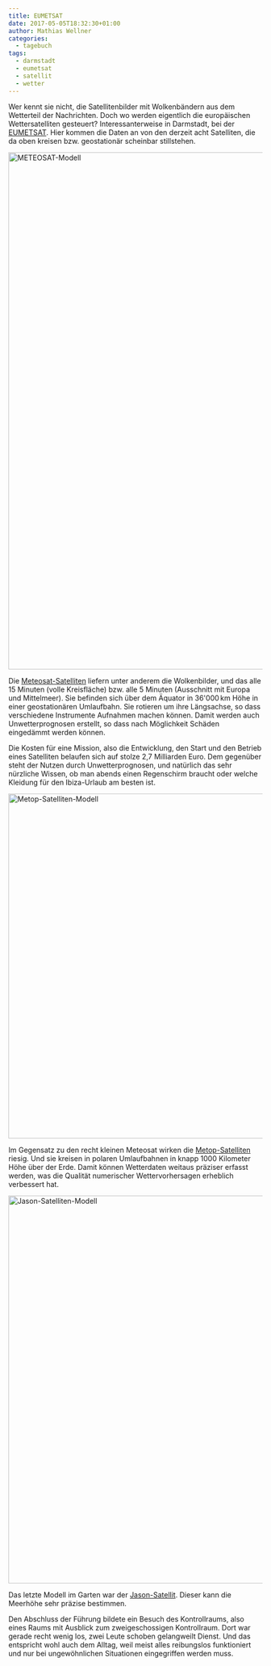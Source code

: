 ```yaml
---
title: EUMETSAT
date: 2017-05-05T18:32:30+01:00
author: Mathias Wellner
categories:
  - tagebuch
tags: 
  - darmstadt
  - eumetsat
  - satellit
  - wetter  
---
```

Wer kennt sie nicht, die Satellitenbilder mit Wolkenbändern aus dem Wetterteil der Nachrichten. Doch wo werden eigentlich die europäischen Wettersatelliten gesteuert? Interessanterweise in Darmstadt, bei der [EUMETSAT](http://www.eumetsat.int/website/home/index.html). Hier kommen die Daten an von den derzeit acht Satelliten, die da oben kreisen bzw. geostationär scheinbar stillstehen. 

<a data-flickr-embed="true" href="https://www.flickr.com/photos/mwellner/34407592151/in/dateposted-public/" title="METEOSAT-Modell"><img src="https://c1.staticflickr.com/5/4159/34407592151_b7a0f7a6fd_b.jpg" width="1024" height="1024" alt="METEOSAT-Modell"></a>

Die [Meteosat-Satelliten](http://www.eumetsat.int/website/home/Satellites/CurrentSatellites/Meteosat/index.html) liefern unter anderem die Wolkenbilder, und das alle 15 Minuten (volle Kreisfläche) bzw. alle 5 Minuten (Ausschnitt mit Europa und Mittelmeer). Sie befinden sich über dem Äquator in 36'000&thinsp;km Höhe in einer geostationären Umlaufbahn. Sie rotieren um ihre Längsachse, so dass verschiedene Instrumente Aufnahmen machen können. Damit werden auch Unwetterprognosen erstellt, so dass nach Möglichkeit Schäden eingedämmt werden können. 

Die Kosten für eine Mission, also die Entwicklung, den Start und den Betrieb eines Satelliten belaufen sich auf stolze 2,7 Milliarden Euro. Dem gegenüber steht der Nutzen durch Unwetterprognosen, und natürlich das sehr nürzliche Wissen, ob man abends einen Regenschirm braucht oder welche Kleidung für den Ibiza-Urlaub am besten ist. 

<a data-flickr-embed="true"  href="https://www.flickr.com/photos/mwellner/34496315786/in/dateposted-public/" title="Metop-Satelliten-Modell"><img src="https://c1.staticflickr.com/5/4155/34496315786_1ba70485e6_b.jpg" width="1024" height="683" alt="Metop-Satelliten-Modell"></a>

Im Gegensatz zu den recht kleinen Meteosat wirken die [Metop-Satelliten](http://www.eumetsat.int/website/home/Satellites/CurrentSatellites/Metop/index.html) riesig. Und sie kreisen in polaren Umlaufbahnen in knapp 1000 Kilometer Höhe über der Erde. Damit können Wetterdaten weitaus präziser erfasst werden, was die Qualität numerischer Wettervorhersagen erheblich verbessert hat. 

<a data-flickr-embed="true"  href="https://www.flickr.com/photos/mwellner/34407589911/in/dateposted-public/" title="Jason-Satelliten-Modell"><img src="https://c1.staticflickr.com/5/4171/34407589911_e03e4dd3e6_b.jpg" width="1024" height="768" alt="Jason-Satelliten-Modell"></a>

Das letzte Modell im Garten war der [Jason-Satellit](http://www.eumetsat.int/website/home/Satellites/CurrentSatellites/Jason2/index.html). Dieser kann die Meerhöhe sehr präzise bestimmen. 

Den Abschluss der Führung bildete ein Besuch des Kontrollraums, also eines Raums mit Ausblick zum zweigeschossigen Kontrollraum. Dort war gerade recht wenig los, zwei Leute schoben gelangweilt Dienst. Und das entspricht wohl auch dem Alltag, weil meist alles reibungslos funktioniert und nur bei ungewöhnlichen Situationen eingegriffen werden muss.

<script async src="//embedr.flickr.com/assets/client-code.js" charset="utf-8"></script>
